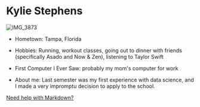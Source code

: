 # Kylie Stephens

![IMG_3873](https://github.com/user-attachments/assets/02445ac5-c52f-466e-a011-766377b0fe44)

- Hometown: Tampa, Florida

- Hobbies: Running, workout classes, going out to dinner with friends (specifically Asado and Now & Zen), listening to Taylor Swift

- First Computer I Ever Saw: probably my mom's computer for work

- About me: Last semester was my first experience with data science, and I made a very impromptu decision to apply to the school.  

[Need help with Markdown?](https://docs.github.com/en/get-started/writing-on-github/getting-started-with-writing-and-formatting-on-github/basic-writing-and-formatting-syntax)
